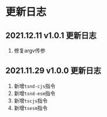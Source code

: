 # 更新日志

## 2021.12.11 v1.0.1 更新日志

1. 修复argv传参

## 2021.11.29 v1.0.0 更新日志

1. 新增`tsnd-cjs`指令
2. 新增`tsnd-esm`指令
3. 新增`tscjs`指令
4. 新增`tsesm`指令
